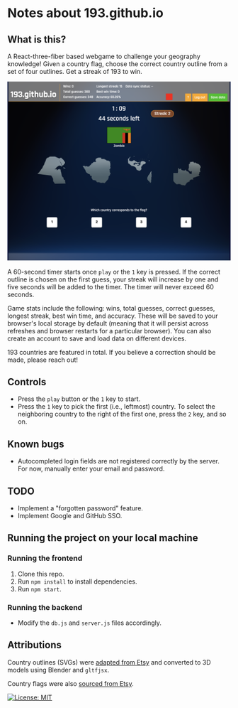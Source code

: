 # Notes about 193.github.io

## What is this?

A React-three-fiber based webgame to challenge your geography knowledge! Given a 
country flag, choose the correct country outline from a set of four outlines. Get a streak of 193 to win.

![193 game thumbnail](src/assets/193-thumbnail.png)

A 60-second timer starts once ``play`` or the ``1`` key is pressed. If the correct outline is chosen on the first guess, your streak will increase by one and five seconds will be added to the timer. The timer will never exceed 60 seconds. 

Game stats include the following: wins, total guesses, correct guesses,
longest streak, best win time, and accuracy. These will be saved to your
browser's local storage by default (meaning that it will persist across
refreshes and browser restarts for a particular browser). You can also create
an account to save and load data on different devices.

193 countries are featured in total. If you believe a correction should be made, please reach out!

## Controls

- Press the ``play`` button or the ``1`` key to start. 
- Press the ``1`` key to pick the first (i.e., leftmost) country. To select the neighboring country to the right of the first one, press the ``2`` key, and so on.

## Known bugs

- Autocompleted login fields are not registered correctly by the server. For now, manually enter your email and password.

## TODO

- Implement a "forgotten password" feature.
- Implement Google and GitHub SSO.

## Running the project on your local machine

### Running the frontend

1. Clone this repo.
2. Run ```npm install``` to install dependencies.
3. Run ```npm start```.

### Running the backend

- Modify the ```db.js``` and ```server.js``` files accordingly. 

## Attributions

Country outlines (SVGs) were [adapted from Etsy](https://www.etsy.com/listing/1174609901/individual-world-countries-maps-svg) and converted to 3D models using Blender and ``gltfjsx``.

Country flags were also [sourced from Etsy](https://www.etsy.com/listing/1031888560/world-country-flags-svg-countries-flag?click_key=c3999de33423f70003e07de1ea496f59c391c6c5%3A1031888560&click_sum=78fbd197&ref=shop_home_feat_2&pro=1&sts=1).

 [![License: MIT](https://img.shields.io/badge/License-MIT-yellow.svg)](https://opensource.org/licenses/MIT)
